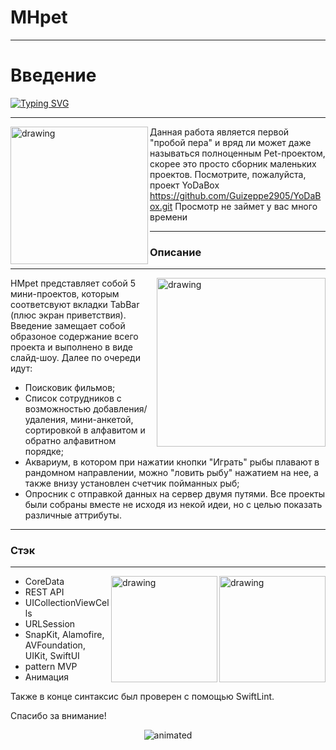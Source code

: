 # MHpet

***

# Введение
[![Typing SVG](https://readme-typing-svg.herokuapp.com?size=16&multiline=true&height=70&lines=%D0%AD%D1%82%D0%BE+1%D1%8B%D0%B9+%D0%BF%D1%80%D0%BE%D0%B5%D0%BA%D1%82%2C+%D0%BE%D1%81%D0%BD%D0%BE%D0%B2%D0%B0%D0%BD+%D0%BD%D0%B0+%D0%94%2F%D0%97;%D0%9F%D0%BE%D1%81%D0%BC%D0%BE%D1%82%D1%80%D0%B8%D1%82%D0%B5%2C+%D0%BF%D0%BE%D0%B6%D0%B0%D0%BB%D1%83%D0%B9%D1%81%D1%82%D0%B0%2C+YoDaBox+%D0%BF%D1%80%D0%BE%D0%B5%D0%BA%D1%82;https%3A%2F%2Fgithub.com%2FGuizeppe2905%2FYoDaBox.git)](https://git.io/typing-svg)
***

<img align="left" src="https://ie.wampi.ru/2022/05/07/emp.jpg" alt="drawing" style="width:220px;"/> Данная работа является первой "пробой пера" и вряд ли может даже называться полноценным Pet-проектом, скорее это просто сборник маленьких проектов. 
Посмотрите, пожалуйста, проект YoDaBox https://github.com/Guizeppe2905/YoDaBox.git 
Просмотр не займет у вас много времени


___

### Описание
___

<img align="right" src="https://ie.wampi.ru/2022/05/07/IMG_20220506_231921.jpg" alt="drawing" style="width:270px;"/>HMpet представляет собой 5 мини-проектов, которым соответсвуют вкладки TabBar (плюс экран приветствия). Введение замещает собой образоное содержание всего проекта и выполнено в виде слайд-шоу. Далее по очереди идут:


* Поисковик фильмов;
* Список сотрудников с возможностью добавления/ удаления, мини-анкетой, сортировкой в алфавитом и обратно алфавитном порядке;
* Аквариум, в котором при нажатии кнопки "Играть" рыбы плавают в рандомном направлении, можно "ловить рыбу" нажатием на нее, а также внизу установлен счетчик пойманных рыб;
* Опросник с отправкой данных на сервер двумя путями.
Все проекты были собраны вместе не исходя из некой идеи, но с целью показать различные аттрибуты. 


___
### Стэк
___

<img align="right" src="https://ia.wampi.ru/2022/05/07/IMG_20220506_225556.jpg" alt="drawing" style="width:170px;"/>

<img align="right" src="https://ie.wampi.ru/2022/05/07/IMG_20220506_225454.jpg" alt="drawing" style="width:170px;"/>

- CoreData
- REST API
- UICollectionViewCells
- URLSession
- SnapKit, Alamofire, AVFoundation, UIKit, SwiftUI
- pattern MVP
- Анимация

Также в конце синтаксис был проверен с помощью SwiftLint.

Спасибо за внимание!

<p align="center">
  <img src="https://gifovina.ru/gif/c5b5ecd7f3fb114e92c69ddd41ce9bb4" alt="animated" />
</p>

